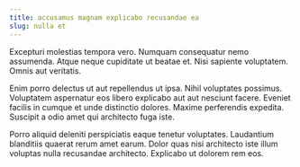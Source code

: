 ```yaml
---
title: accusamus magnam explicabo recusandae ea
slug: nulla et
---
```


Excepturi molestias tempora vero. Numquam consequatur nemo assumenda. Atque neque cupiditate ut beatae et. Nisi sapiente voluptatem. Omnis aut veritatis.

Enim porro delectus ut aut repellendus ut ipsa. Nihil voluptates possimus. Voluptatem aspernatur eos libero explicabo aut aut nesciunt facere. Eveniet facilis in cumque et unde distinctio dolores. Maxime perferendis expedita. Suscipit a odio amet qui architecto fuga iste.

Porro aliquid deleniti perspiciatis eaque tenetur voluptates. Laudantium blanditiis quaerat rerum amet earum. Dolor quas nisi architecto iste illum voluptas nulla recusandae architecto. Explicabo ut dolorem rem eos.
